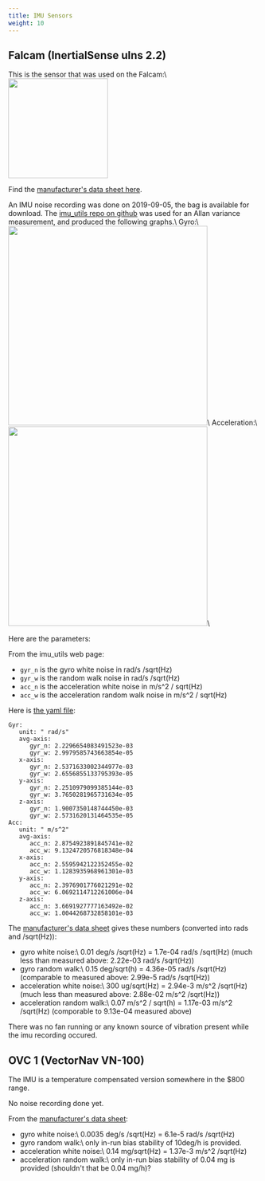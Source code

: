 ```yaml
---
title: IMU Sensors
weight: 10
---
```

## Falcam (InertialSense uIns 2.2)<a name="uIns"/></a>

This is the sensor that was used on the Falcam:\\
<img src="../../media/imu_uins.jpg" height="200"/>

Find the [manufacturer's data sheet here](../../media/imu_uins_data_sheet.pdf).

An IMU noise recording was done on 2019-09-05, the bag is available for download.
The [imu_utils repo on github](https://github.com/gaowenliang/imu_utils) was used
for an Allan variance measurement, and produced the following graphs.\\
Gyro:\\
<img src="../../media/falcam_imu_gyro.jpg" height="400"/>\\
Acceleration:\\
<img src="../../media/falcam_imu_acc.jpg" height="400"/>\\

Here are the parameters:

From the imu_utils web page:

- ``gyr_n`` is the gyro white noise in rad/s /sqrt(Hz)
- ``gyr_w`` is the random walk noise in rad/s /sqrt(Hz)
- ``acc_n`` is the acceleration white noise in m/s^2 / sqrt(Hz)
- ``acc_w`` is the acceleration random walk noise in m/s^2 / sqrt(Hz)

Here is [the yaml file](../../media/falcam_imu_param.yaml):

	Gyr:
	   unit: " rad/s"
	   avg-axis:
		  gyr_n: 2.2296654083491523e-03
		  gyr_w: 2.9979585743663854e-05
	   x-axis:
		  gyr_n: 2.5371633002344977e-03
		  gyr_w: 2.6556855133795393e-05
	   y-axis:
		  gyr_n: 2.2510979099385144e-03
		  gyr_w: 3.7650281965731634e-05
	   z-axis:
		  gyr_n: 1.9007350148744450e-03
		  gyr_w: 2.5731620131464535e-05
	Acc:
	   unit: " m/s^2"
	   avg-axis:
		  acc_n: 2.8754923891845741e-02
		  acc_w: 9.1324720576818348e-04
	   x-axis:
		  acc_n: 2.5595942122352455e-02
		  acc_w: 1.1283935968961301e-03
	   y-axis:
		  acc_n: 2.3976901776021291e-02
		  acc_w: 6.0692114712261006e-04
	   z-axis:
		  acc_n: 3.6691927777163492e-02
		  acc_w: 1.0044268732858101e-03

The [manufacturer's data sheet](../../media/imu_uins_data_sheet.pdf) gives these numbers (converted into rads and /sqrt(Hz)):

- gyro white noise:\\
  0.01 deg/s /sqrt(Hz) = 1.7e-04 rad/s /sqrt(Hz) (much less than measured above: 2.22e-03 rad/s /sqrt(Hz))
- gyro random walk:\\
  0.15 deg/sqrt(h) = 4.36e-05 rad/s /sqrt(Hz) (comparable to measured above: 2.99e-5 rad/s /sqrt(Hz))
- acceleration white noise:\\
  300 ug/sqrt(Hz) = 2.94e-3 m/s^2 /sqrt(Hz) (much less than measured above: 2.88e-02 m/s^2 /sqrt(Hz))
- acceleration random walk:\\
  0.07 m/s^2 / sqrt(h) = 1.17e-03 m/s^2 /sqrt(Hz) (comporable to 9.13e-04 measured above)

There was no fan running or any known source of vibration present while the imu recording occured.

## OVC 1 (VectorNav VN-100) <a name="VN100"></a>

The IMU is a temperature compensated version somewhere in the $800 range.

No noise recording done yet.

From the [manufacturer's data sheet](../../media/vn100.pdf):

- gyro white noise:\\
  0.0035 deg/s /sqrt(Hz) = 6.1e-5 rad/s /sqrt(Hz)
- gyro random walk:\\
  only in-run bias stability of 10deg/h is provided.
- acceleration white noise:\\
  0.14 mg/sqrt(Hz) = 1.37e-3 m/s^2 /sqrt(Hz)
- acceleration random walk:\\
  only in-run bias stability of 0.04 mg is provided (shouldn't that be 0.04 mg/h)?

